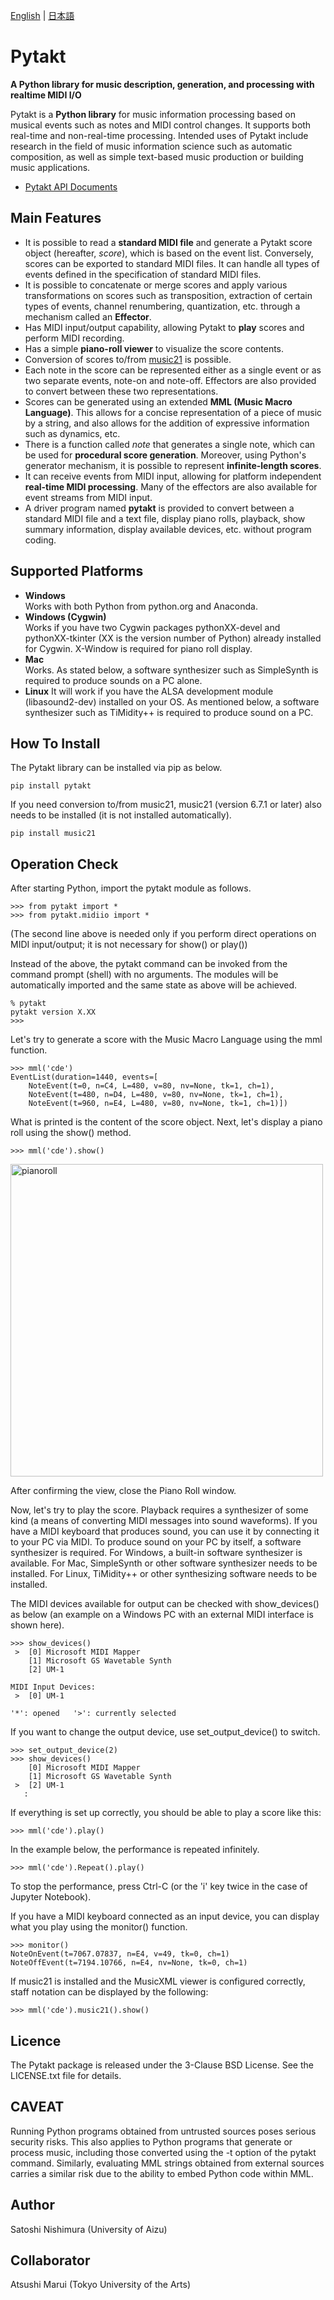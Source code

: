 [English](README.md) | [日本語](README-ja.md)

# Pytakt
**A Python library for music description, generation, and processing
with realtime MIDI I/O**

Pytakt is a **Python library** for music information processing based on
musical events such as notes and MIDI control changes.
It supports both real-time and non-real-time processing.
Intended uses of Pytakt include research in the field of
music information science such as automatic composition,
as well as simple text-based music production or building music applications.

* [Pytakt API Documents](http://u-aizu.ac.jp/~nisim/pytakt/index.html)


## Main Features

* It is possible to read a **standard MIDI file** and generate a Pytakt score
  object (hereafter, *score*), which is based on the event list.
  Conversely, scores can be exported to standard MIDI files.
  It can handle all types of events defined in the specification of
  standard MIDI files.
* It is possible to concatenate or merge scores and apply various
  transformations on scores such as transposition, extraction of certain
  types of events, channel renumbering, quantization, etc. through
  a mechanism called an **Effector**.
* Has MIDI input/output capability, allowing Pytakt to **play** scores and
  perform MIDI recording.
* Has a simple **piano-roll viewer** to visualize the score contents.
* Conversion of scores to/from [music21](http://web.mit.edu/music21/)
  is possible.
* Each note in the score can be represented either as a single event or
  as two separate events, note-on and note-off.
  Effectors are also provided to convert between these two representations.
* Scores can be generated using an extended **MML (Music Macro Language)**.
  This allows for a concise representation of a piece of music by a string,
  and also allows for the addition of expressive information such as
  dynamics, etc.
* There is a function called *note* that generates a single note, which can
  be used for **procedural score generation**.
  Moreover, using Python's generator mechanism, it is possible to represent
  **infinite-length scores**.
* It can receive events from MIDI input, allowing for platform independent
  **real-time MIDI processing**. Many of the effectors are also available
  for event streams from MIDI input.
* A driver program named **pytakt** is provided to convert between
  a standard MIDI file and a text file, display piano rolls, playback,
  show summary information, display available devices, etc.
  without program coding.


## Supported Platforms

* **Windows**  
  Works with both Python from python.org and Anaconda.
* **Windows (Cygwin)**  
  Works if you have two Cygwin packages pythonXX-devel and pythonXX-tkinter
  (XX is the version number of Python) already installed for Cygwin.
  X-Window is required for piano roll display.
* **Mac**  
  Works. As stated below, a software synthesizer such as SimpleSynth is
  required to produce sounds on a PC alone.
* **Linux**
  It will work if you have the ALSA development module (libasound2-dev)
  installed on your OS. As mentioned below, a software synthesizer
  such as TiMidity++ is required to produce sound on a PC.


## How To Install

The Pytakt library can be installed via pip as below.

    pip install pytakt

If you need conversion to/from music21, music21 (version 6.7.1 or later)
also needs to be installed (it is not installed automatically).

    pip install music21


## Operation Check

After starting Python, import the pytakt module as follows.

    >>> from pytakt import *
    >>> from pytakt.midiio import *

(The second line above is needed only if you perform direct operations on
MIDI input/output; it is not necessary for show() or play())

Instead of the above, the pytakt command can be invoked from
the command prompt (shell) with no arguments. The modules will be
automatically imported and the same state as above will be achieved.

    % pytakt
    pytakt version X.XX
    >>>

Let's try to generate a score with the Music Macro Language
using the mml function.

    >>> mml('cde')
    EventList(duration=1440, events=[
        NoteEvent(t=0, n=C4, L=480, v=80, nv=None, tk=1, ch=1),
        NoteEvent(t=480, n=D4, L=480, v=80, nv=None, tk=1, ch=1),
        NoteEvent(t=960, n=E4, L=480, v=80, nv=None, tk=1, ch=1)])

What is printed is the content of the score object.
Next, let's display a piano roll using the show() method.

    >>> mml('cde').show()

<img src="https://github.com/snisim/pytakt/assets/141381385/e80e8169-a7b3-491e-99dc-486c6f8f9ff1" width=500 alt="pianoroll">

After confirming the view, close the Piano Roll window.

Now, let's try to play the score. Playback requires a synthesizer of some
kind (a means of converting MIDI messages into sound waveforms).
If you have a MIDI keyboard that produces sound,
you can use it by connecting it to your PC via MIDI.
To produce sound on your PC by itself, a software synthesizer is required.
For Windows, a built-in software synthesizer is available.
For Mac, SimpleSynth or other software synthesizer needs to be installed.
For Linux, TiMidity++ or other synthesizing software needs to be installed.

The MIDI devices available for output can be checked with show_devices()
as below (an example on a Windows PC with an external MIDI interface is
shown here).

    >>> show_devices()
     >  [0] Microsoft MIDI Mapper
        [1] Microsoft GS Wavetable Synth
        [2] UM-1

    MIDI Input Devices:
     >  [0] UM-1

    '*': opened   '>': currently selected

If you want to change the output device, use set_output_device() to switch.

    >>> set_output_device(2)
    >>> show_devices()
        [0] Microsoft MIDI Mapper
        [1] Microsoft GS Wavetable Synth
     >  [2] UM-1
       :

If everything is set up correctly, you should be able to play a score like
this:

    >>> mml('cde').play()

In the example below, the performance is repeated infinitely.

    >>> mml('cde').Repeat().play()

To stop the performance, press Ctrl-C (or the 'i' key twice in the case of 
Jupyter Notebook).

If you have a MIDI keyboard connected as an input device, you can display
what you play using the monitor() function.

    >>> monitor()
    NoteOnEvent(t=7067.07837, n=E4, v=49, tk=0, ch=1)
    NoteOffEvent(t=7194.10766, n=E4, nv=None, tk=0, ch=1)

If music21 is installed and the MusicXML viewer is configured correctly,
staff notation can be displayed by the following:

    >>> mml('cde').music21().show()


## Licence

The Pytakt package is released under the 3-Clause BSD License.
See the LICENSE.txt file for details.


## CAVEAT

Running Python programs obtained from untrusted sources poses serious
security risks.  This also applies to Python programs that generate or
process music, including those converted using the -t option of the
pytakt command.  Similarly, evaluating MML strings obtained from
external sources carries a similar risk due to the ability to embed
Python code within MML.


## Author

Satoshi Nishimura (University of Aizu)


## Collaborator

Atsushi Marui (Tokyo University of the Arts)
